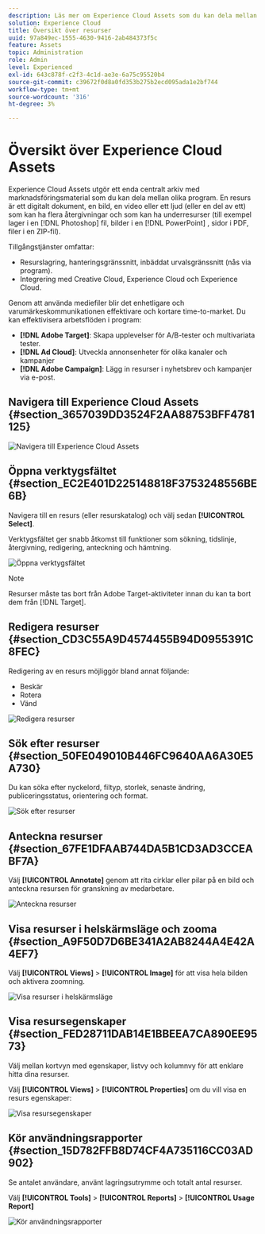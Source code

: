 ```yaml
---
description: Läs mer om Experience Cloud Assets som du kan dela mellan program.
solution: Experience Cloud
title: Översikt över resurser
uuid: 97a849ec-1555-4630-9416-2ab484373f5c
feature: Assets
topic: Administration
role: Admin
level: Experienced
exl-id: 643c878f-c2f3-4c1d-ae3e-6a75c95520b4
source-git-commit: c39672f0d8a0fd353b275b2ecd095ada1e2bf744
workflow-type: tm+mt
source-wordcount: '316'
ht-degree: 3%

---
```


# Översikt över Experience Cloud Assets

Experience Cloud Assets utgör ett enda centralt arkiv med marknadsföringsmaterial som du kan dela mellan olika program. En resurs är ett digitalt dokument, en bild, en video eller ett ljud (eller en del av ett) som kan ha flera återgivningar och som kan ha underresurser (till exempel lager i en [!DNL Photoshop] fil, bilder i en [!DNL PowerPoint] , sidor i PDF, filer i en ZIP-fil).

Tillgångstjänster omfattar:

* Resurslagring, hanteringsgränssnitt, inbäddat urvalsgränssnitt (nås via program).
* Integrering med Creative Cloud, Experience Cloud och Experience Cloud.

Genom att använda mediefiler blir det enhetligare och varumärkeskommunikationen effektivare och kortare time-to-market. Du kan effektivisera arbetsflöden i program:

* **[!DNL Adobe Target]**: Skapa upplevelser för A/B-tester och multivariata tester.
* **[!DNL Ad Cloud]**: Utveckla annonsenheter för olika kanaler och kampanjer
* **[!DNL Adobe Campaign]**: Lägg in resurser i nyhetsbrev och kampanjer via e-post.


## Navigera till Experience Cloud Assets {#section_3657039DD3524F2AA88753BFF4781125}

![Navigera till Experience Cloud Assets](../../assets/asset-nav.png)

## Öppna verktygsfältet {#section_EC2E401D225148818F3753248556BE6B}

Navigera till en resurs (eller resurskatalog) och välj sedan **[!UICONTROL Select]**.

Verktygsfältet ger snabb åtkomst till funktioner som sökning, tidslinje, återgivning, redigering, anteckning och hämtning.

![Öppna verktygsfältet](../../assets/asset-tools.png)

>[!NOTE]
>
>Resurser måste tas bort från Adobe Target-aktiviteter innan du kan ta bort dem från [!DNL Target].

## Redigera resurser {#section_CD3C55A9D4574455B94D0955391C8FEC}

Redigering av en resurs möjliggör bland annat följande:

* Beskär
* Rotera
* Vänd

![Redigera resurser](../../assets/asset-edit.png)

## Sök efter resurser {#section_50FE049010B446FC9640AA6A30E5A730}

Du kan söka efter nyckelord, filtyp, storlek, senaste ändring, publiceringsstatus, orientering och format.

![Sök efter resurser](../../assets/asset-search.png)

## Anteckna resurser {#section_67FE1DFAAB744DA5B1CD3AD3CCEABF7A}

Välj **[!UICONTROL Annotate]** genom att rita cirklar eller pilar på en bild och anteckna resursen för granskning av medarbetare.

![Anteckna resurser](../../assets/assets-annotate.png)

## Visa resurser i helskärmsläge och zooma {#section_A9F50D7D6BE341A2AB8244A4E42A4EF7}

Välj **[!UICONTROL Views]** > **[!UICONTROL Image]** för att visa hela bilden och aktivera zoomning.

![Visa resurser i helskärmsläge](../../assets/asset-zoom.png)

## Visa resursegenskaper {#section_FED28711DAB14E1BBEEA7CA890EE9573}

Välj mellan kortvyn med egenskaper, listvy och kolumnvy för att enklare hitta dina resurser.

Välj **[!UICONTROL Views]** > **[!UICONTROL Properties]** om du vill visa en resurs egenskaper:

![Visa resursegenskaper](../../assets/asset-properties.png)

## Kör användningsrapporter {#section_15D782FFB8D74CF4A735116CC03AD902}

Se antalet användare, använt lagringsutrymme och totalt antal resurser.

Välj **[!UICONTROL Tools]** > **[!UICONTROL Reports]** > **[!UICONTROL Usage Report]**

![Kör användningsrapporter](../../assets/assets-usage-report.png)
